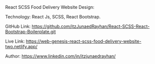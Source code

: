 React SCSS Food Delivery Website Design:

Technology: React Js, SCSS, React Bootstrap.

GitHub Link: https://github.com/itzJunaedRayhan/React-SCSS-React-Bootstrap-Boilerplate.git

Live Link: https://web-genesis-react-scss-food-delivery-website-two.netlify.app/

Author: https://www.linkedin.com/in/itzjunaedrayhan/